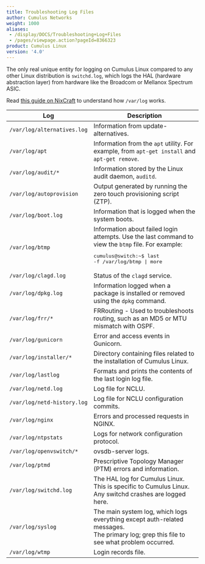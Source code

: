 ```yaml
---
title: Troubleshooting Log Files
author: Cumulus Networks
weight: 1000
aliases:
 - /display/DOCS/Troubleshooting+Log+Files
 - /pages/viewpage.action?pageId=8366323
product: Cumulus Linux
version: '4.0'
---
```

The only real unique entity for logging on Cumulus Linux compared to any other Linux distribution is `switchd.log`, which logs the HAL (hardware abstraction layer) from hardware like the Broadcom or Mellanox Spectrum ASIC.

Read [this guide on NixCraft](http://www.cyberciti.biz/faq/linux-log-files-location-and-how-do-i-view-logs-files/) to understand how `/var/log` works.

| Log | Description |
|---- |------------ |
| `/var/log/alternatives.log` | Information from update-alternatives.|
| `/var/log/apt`|Information from the `apt` utility. For example, from `apt-get install` and `apt-get remove`. |
| `/var/log/audit/*` |Information stored by the Linux audit daemon, `auditd`. |
| `/var/log/autoprovision` | Output generated by running the zero touch provisioning script (ZTP). |
| `/var/log/boot.log` | Information that is logged when the system boots. |
| `/var/log/btmp` | Information about failed login attempts. Use the last command to view the `btmp` file. For example:<pre>cumulus@switch:~$ last -f /var/log/btmp \| more</pre> |
| `/var/log/clagd.log` | Status of the `clagd` service. |
| `/var/log/dpkg.log` | Information logged when a package is installed or removed using the `dpkg` command. |
| `/var/log/frr/*` | FRRouting - Used to troubleshoots routing, such as an MD5 or MTU mismatch with OSPF. |
| `/var/log/gunicorn` | Error and access events in Gunicorn. |
| `/var/log/installer/*` | Directory containing files related to the installation of Cumulus Linux. |
| `/var/log/lastlog` | Formats and prints the contents of the last login log file. |
| `/var/log/netd.log`| Log file for NCLU. |
| `/var/log/netd-history.log`| Log file for NCLU configuration commits. |
| `/var/log/nginx`| Errors and processed requests in NGINX. |
| `/var/log/ntpstats` | Logs for network configuration protocol.|
| `/var/log/openvswitch/*` | ovsdb-server logs. |
| `/var/log/ptmd`| Prescriptive Topology Manager (PTM) errors and information. |
| `/var/log/switchd.log` | The HAL log for Cumulus Linux.<br>This is specific to Cumulus Linux. Any switchd crashes are logged here. |
| `/var/log/syslog` | The main system log, which logs everything except auth-related messages.<br>The primary log; grep this file to see what problem occurred. |
| `/var/log/wtmp` | Login records file. |
